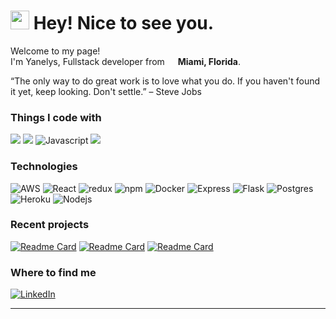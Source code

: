 <h1><img src="https://slackmojis.com/emojis/4594-blob-wave/download" width="30"/> Hey! Nice to see you.</h1>


<p>Welcome to my page! </br> I'm Yanelys, Fullstack developer from <img src="https://cdn-icons-png.flaticon.com/512/616/616545.png" width="13"/> <b>Miami, Florida</b>. 

“The only way to do great work is to love what you do. If you haven't found it yet, keep looking. Don't settle.” – Steve Jobs  </p>

<h3> Things I code with</h3 >
<p>
 <img src="https://img.shields.io/badge/Python-3776AB?style=flat-square&logo=python&logoColor=white" />
 <img src="https://img.shields.io/badge/HTML5-E34F26?style=flat-square&logo=html5&logoColor=white" />
 <img alt="Javascript" src="https://img.shields.io/badge/JavaScript-F7DF1E?style=flat-square&logo=javascript&logoColor=black" />
 <img src="https://img.shields.io/badge/CSS3-1572B6?style=flat-square&logo=css3&logoColor=white" />


<h3> Technologies</h3 >
<p>
<img alt="AWS" src="https://img.shields.io/badge/Amazon_AWS-232F3E?style=flat-square&logo=amazon-aws&logoColor=white" />                                 <img alt="React" src="https://img.shields.io/badge/-React-45b8d8?style=flat-square&logo=react&logoColor=white" />
<img alt="redux" src="https://img.shields.io/badge/-Redux-764ABC?style=flat-square&logo=redux&logoColor=white" />
<img alt="npm" src="https://img.shields.io/badge/-NPM-CB3837?style=flat-square&logo=npm&logoColor=white" />
<img alt="Docker" src="https://img.shields.io/badge/-Docker-46a2f1?style=flat-square&logo=docker&logoColor=white" />
<img alt="Express" src="https://img.shields.io/badge/Express.js-404D59?style=flat-square" />
 <img alt="Flask" src=https://img.shields.io/badge/Flask-000000?style=flat-square&logo=flask&logoColor=white" />
<img alt="Postgres" src="https://img.shields.io/badge/PostgreSQL-316192?style=flat-squaree&logo=postgresql&logoColor=white" />
<img alt="Heroku" src="https://img.shields.io/badge/-Heroku-430098?style=flat-square&logo=heroku&logoColor=white" />
<img alt="Nodejs" src="https://img.shields.io/badge/-Nodejs-43853d?style=flat-square&logo=Node.js&logoColor=white" />                                                                                    

</p>
<h3>Recent projects</h3>

[![Readme Card](https://github-readme-stats.vercel.app/api/pin/?username=yanelys-mena&repo=flairbnb)](https://github.com/yanelys-mena/flairbnb)
[![Readme Card](https://github-readme-stats.vercel.app/api/pin/?username=AndrewPMurray&repo=Petsy)](https://github.com/AndrewPMurray/petsy)
[![Readme Card](https://github-readme-stats.vercel.app/api/pin/?username=yanelys-mena&repo=pinterest-clone)](https://github.com/yanelys-mena/pinterest-clone)


<h3>Where to find me</h3>
<a href="https://www.linkedin.com/in/yanelysmena" target="_blank"><img alt="LinkedIn" src="https://img.shields.io/badge/linkedin-%230077B5.svg?&style=for-the-badge&logo=linkedin&logoColor=white" /></a> 

------------
